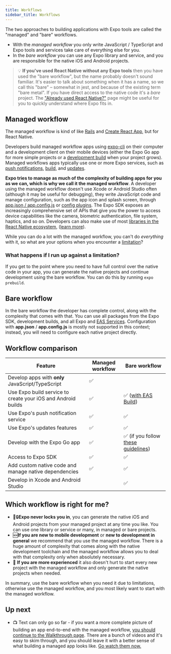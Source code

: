 ```yaml
---
title: Workflows
sidebar_title: Workflows
---
```


The two approaches to building applications with Expo tools are called the "managed" and "bare" workflows.

- With the _managed workflow_ you only write JavaScript / TypeScript and Expo tools and services take care of everything else for you.
- In the _bare workflow_ you can use any Expo library and service, and you are responsible for the native iOS and Android projects.

> 💡 **If you've used React Native without any Expo tools** then you have used the "bare workflow", but the name probably doesn't sound familiar. It's easier to talk about something when it has a name, so we call this "bare" – somewhat in jest, and because of the existing term "bare metal". If you have direct access to the native code it's a _bare_ project. The ["Already used React Native?"](../workflow/already-used-react-native.md) page might be useful for you to quickly understand where Expo fits in.

## Managed workflow

The managed workflow is kind of like [Rails](https://rubyonrails.org/) and [Create React App](https://github.com/facebook/create-react-app), but for React Native.

Developers build managed workflow apps using [expo-cli](../workflow/expo-cli.md) on their computer and a development client on their mobile devices (either the Expo Go app for more simple projects or a [development build](../development/introduction.md) when your project grows). Managed workflows apps typically use one or more Expo services, such as [push notifications](../push-notifications/overview.md), [build](../distribution/building-standalone-apps.md), and [updates](../guides/configuring-updates.md).

**Expo tries to manage as much of the complexity of building apps for you as we can, which is why we call it the managed workflow**. A developer using the managed workflow doesn't use Xcode or Android Studio often (although it may be useful for debugging), they write JavaScript code and manage configuration, such as the app icon and splash screen, through [app.json / app.config.js](../workflow/configuration.md) or [config plugins](../guides/config-plugins.md). The Expo SDK exposes an increasingly comprehensive set of APIs that give you the power to access device capabilities like the camera, biometric authentication, file system, haptics, and so on. Developers can also make use of most [libraries in the React Native ecosystem](https://reactnative.directory/), ([learn more](../workflow/using-libraries.md)).

While you can do a lot with the managed workflow, you can't do _everything_ with it, so what are your options when you encounter a [limitation](../introduction/why-not-expo.md)?

### What happens if I run up against a limitation?

If you get to the point where you need to have full control over the native code in your app, you can generate the native projects and continue development using the bare workflow. You can do this by running `expo prebuild`.

## Bare workflow

In the bare workflow the developer has complete control, along with the complexity that comes with that. You can use all packages from the Expo SDK, development builds, and all Expo and [EAS Services](https://expo.dev/eas). Configuration with **app.json** / **app.config.js** is mostly not supported in this context; instead, you will need to configure each native project directly.

## Workflow comparison

| Feature                                                      | Managed workflow | Bare workflow                                                      |
| ------------------------------------------------------------ | ---------------- | ------------------------------------------------------------------ |
| Develop apps with **only** JavaScript/TypeScript             | ✅               |                                                                    |
| Use Expo build service to create your iOS and Android builds | ✅               | ✅ ([with EAS Build](/build/introduction.md))                      |
| Use Expo's push notification service                         | ✅               | ✅                                                                 |
| Use Expo's updates features                                  | ✅               | ✅                                                                 |
| Develop with the Expo Go app                                 | ✅               | ✅ (if you follow [these guidelines](../bare/using-expo-client.md)) |
| Access to Expo SDK                                           | ✅               | ✅                                                                 |
| Add custom native code and manage native dependencies        | ✅               | ✅                                                                 |
| Develop in Xcode and Android Studio                          |                  | ✅                                                                 |

## Which workflow is right for me?

- 🚫🔒**Expo never locks you in**, you can generate the native iOS and Android projects from your managed project at any time you like. You can use one library or service or many, in managed or bare projects.
- 🆕**If you are new to mobile development** or **new to development in general** we recommend that you use the managed workflow. There is a huge amount of complexity that comes along with the native development toolchain and the managed workflow allows you to deal with that complexity only when absolutely necessary.
- 🧠 **If you are more experienced** it also doesn't hurt to start every new project with the managed workflow and only generate the native projects when needed.

In summary, use the bare workflow when you need it due to limitations, otherwise use the managed workflow, and you most likely want to start with the managed workflow.

## Up next

- 📺 Text can only go so far - if you want a more complete picture of building an app end-to-end with the managed workflow, [you should continue to the Walkthrough page](../introduction/walkthrough.md). There are a bunch of videos and it's easy to skim through, and you should leave it with a better sense of what building a managed app looks like. [Go watch them now.](../introduction/walkthrough.md)
